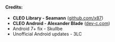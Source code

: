 #### Credits:

- **CLEO Library - Seamann** ([github.com/x87](github.com/x87))
- **CLEO Android - Alexander Blade** ([dev-c.com](www.dev-c.com))
- Android 7+ fix - Skullbe
- Unofficial Android updates - 3LC
